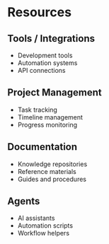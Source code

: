 # Resources

## Tools / Integrations
- Development tools
- Automation systems
- API connections

## Project Management
- Task tracking
- Timeline management
- Progress monitoring

## Documentation
- Knowledge repositories
- Reference materials
- Guides and procedures

## Agents
- AI assistants
- Automation scripts
- Workflow helpers